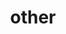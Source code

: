 ---
layout: page
title: other
nav: true
nav_order: 5
dropdown: true
children: 
    - title: publications
      permalink: /publications/
    - title: divider
    - title: repositories
      permalink: /repositories/
---